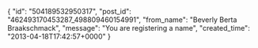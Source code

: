  {
   "id": "504189532950317",
   "post_id": "462493170453287_498809460154991",
   "from_name": "Beverly Berta Braakschmack",
   "message": "You are registering a name",
   "created_time": "2013-04-18T17:42:57+0000"
 }
